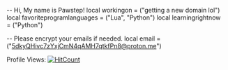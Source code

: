 -- Hi, My name is Pawstep!
local workingon = ("getting a new domain lol")
local favoriteprogramlanguages = ("Lua", "Python")
local learningrightnow = ("Python")

-- Please encrypt your emails if needed.
local email = ("5dkyQHivc7zYxjCmN4qAMH7qtkfPn8@proton.me")

Profile Views:   [![HitCount](https://hits.dwyl.com/Pawstep/Pawstep.svg?style=flat-square)](http://hits.dwyl.com/Pawstep/Pawstep)
